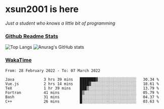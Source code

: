 # xsun2001 is here

*Just a student who knows a little bit of programming*

### [Github Readme Stats](https://github.com/anuraghazra/github-readme-stats)

![Top Langs](https://github-readme-stats.vercel.app/api/top-langs/?username=xsun2001&layout=compact&theme=radical) ![Anurag's GitHub stats](https://github-readme-stats.vercel.app/api?username=xsun2001&show_icons=true&theme=radical)

### [WakaTime](https://wakatime.com)

<!--START_SECTION:waka-->

```text
From: 28 February 2022 - To: 07 March 2022

Java             3 hrs 39 mins   ███████▓░░░░░░░░░░░░░░░░░   30.34 %
Vue.js           2 hrs 14 mins   ████▓░░░░░░░░░░░░░░░░░░░░   18.61 %
TeX              1 hr 39 mins    ███▒░░░░░░░░░░░░░░░░░░░░░   13.79 %
Fortran          41 mins         █▒░░░░░░░░░░░░░░░░░░░░░░░   05.79 %
Bash             31 mins         █░░░░░░░░░░░░░░░░░░░░░░░░   04.37 %
C++              26 mins         █░░░░░░░░░░░░░░░░░░░░░░░░   03.63 %
```

<!--END_SECTION:waka-->
